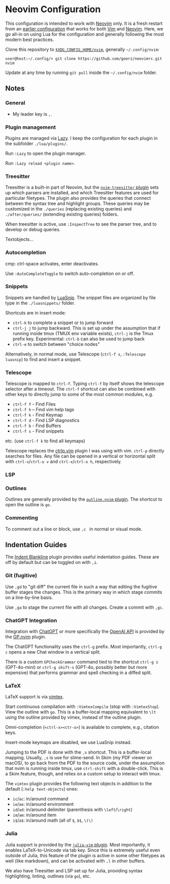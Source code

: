 # Neovim Configuration

This configuration is intended to work with [Neovim][] only. It is a fresh restart from an [earlier configuration](https://github.com/goerz/vimrc) that works for both [Vim][] and [Neovim][]. Here, we go all-in on using Lua for the configuration and generally following the most modern best practices.

Clone this repository to [`$XDG_CONFIG_HOME/nvim`](https://neovim.io/doc/user/nvim.html#nvim-from-vim), generally `~/.config/nvim`:

    user@host:~/.config/> git clone https://github.com/goerz/neovimrc.git nvim

Update at any time by running `git pull` inside the `~/.config/nvim` folder.

[Vim]: http://www.vim.org
[Neovim]: https://neovim.io


## Notes


### General

* My leader key is `,`.


### Plugin management

Plugins are managed via [Lazy](https://github.com/folke/lazy.nvim). I keep the
configuration for each plugin in the subfolder `./lua/plugins/`.

Run `:Lazy` to open the plugin manager.

Run `:Lazy reload <plugin name>`.


### Treesitter

Treesitter is a built-in part of Neovim, but the [`nvim-treesitter` plugin](https://github.com/nvim-treesitter/nvim-treesitter) sets up which parsers are installed, and which Treesitter features are used for particular filetypes. The plugin also provides the queries that connect between the syntax tree and highlight groups. These queries may be customized in the `./queries` (replacing existing queries) and `./after/queries/` (extending existing queries) folders.

When treesitter is active, use `:InspectTree` to see the parser tree, and to develop or debug queries.

Textobjects…


### Autocompletion

cmp: ctrl-space activates, enter deactivates.

Use `:AutoCompleteToggle` to switch auto-completion on or off.


### Snippets

Snippets are handled by [LuaSnip](https://github.com/L3MON4D3/LuaSnip). The snippet files are organized by file type in the `./luasnippets/` folder.

Shortcuts are in insert mode:

* `ctrl-k` to complete a snippet or to jump forward
* `ctrl-j j` to jump backward. This is set up under the assumption that if running inside tmux (TMUX env variable exists), `ctrl-j` is the Tmux prefix key. Experimental: `ctrl-b` can also be used to jump back
* `ctrl-e` to switch between "choice nodes"

Alternatively, in normal mode, use Telescope (`ctrl-f s`, `:Telescope luasnip`) to find and insert a snippet.


### Telescope

Telescope is mapped to `ctrl-f`. Typing `ctrl-f` by itself shows the telescope selector after a timeout. The `ctrl-f` shortcut can also be combined with other keys to directly jump to some of the most common modules, e.g.

* `ctrl-f f` - Find Files
* `ctrl-f h` – Find vim help tags
* `ctrl-f k` - Find Keymap
* `ctrl-f d` - Find LSP diagnostics
* `ctrl-f b` - Find Buffers
* `ctrl-f s` - Find snippets

etc. (use `ctrl-f k` to find all keymaps)

Telescope replaces the [ctrlp.vim](https://github.com/kien/ctrlp.vim) plugin I was using with vim. `ctrl-p` directly searches for files. Any file can be opened in a vertical or horizontal split with `ctrl-v`/`ctrl-o v` and `ctrl-x`/`ctrl-o h`, respectively.


### LSP

<!-- TODO -->

### Outlines

Outlines are generally provided by the [`outline.nvim` plugin](https://github.com/hedyhli/outline.nvim). The shortcut to open the outline is `go`.

### Commenting

To comment out a line or block, use `,c ` in normal or visual mode.

## Indentation Guides

The [Indent Blankline](https://github.com/lukas-reineke/indent-blankline.nvim) plugin provides useful indentation guides. These are off by default but can be toggled on with `,i`.

### Git (fugitive)

Use `,gd` to "git diff" the current file in such a way that editing the fugitive buffer stages the changes. This is the primary way in which stage commits on a line-by-line basis.

Use `,ga` to stage the current file with all changes. Create a commit with `,gc`.


### ChatGPT Integration

Integration with [ChatGPT](https://chatgpt.com) or more specifically the [OpenAI API](https://platform.openai.com) is provided by the [GP.nvim](https://github.com/Robitx/gp.nvim) plugin.

The ChatGPT functionality uses the `ctrl-g` prefix. Most importantly, `ctrl-g c` opens a new Chat window in a vertical split.

There is a custom `GPCheckGrammar` command tied to the shortcut `ctrl-g s` (GPT-4o-mini) or `ctrl-g shift-s` (GPT-4o, possibly better but more expensive) that performs grammar and spell checking in a diffed split.


### LaTeX

LaTeX support is via [vimtex](https://github.com/lervag/vimtex).

Start continuous compilation with `:VimtexCompile` (stop with `:VimtexStop`). View the outline with `go`. This is a buffer-local mapping equivalent to `\lt` using the outline provided by vimex, instead of the outline plugin.

Omni-completion (`<ctrl-x><ctr-o>`) is available to complete, e.g., citation keys.

Insert-mode keymaps are disabled, we use LuaSnip instead.

Jumping to the PDF is done with the `,s` shortcut. This is a buffer-local mapping. Usually, `,s` is use for slime-send. In Skim (my PDF viewer on macOS), to go back from the PDF to the source code, under the assumption that nvim is running inside tmux, use `ctrl-shift` with a double-click. This is a Skim feature, though, and relies on a custom setup to interact with tmux.

The `vimtex` plugin provides the following text objects in addition to the default (`:help text-objects`) ones:

* `ic`/`ac`: in/around command
* `ie`/`ae`: in/around environment
* `id`/`ad`: in/around delimiter (parenthesis with `\left`/`\right`)
* `im`/`am`: in/around item
* `i$`/`a$`: in/around math (all of `$`, `$$`, `\(\)`


### Julia

Julia support is provided by the [`julia-vim` plugin](https://github.com/JuliaEditorSupport/julia-vim). Most importantly, it enables LaTeX-to-Unicode via tab key. Since this is extremely useful even outside of Julia, this feature of the plugin is active in some other filetypes as well (like markdown), and can be activated with `,l` in other buffers.

We also have Treesitter and LSP set up for Julia, providing syntax highlighting, linting, outlines (via `go`), etc.
